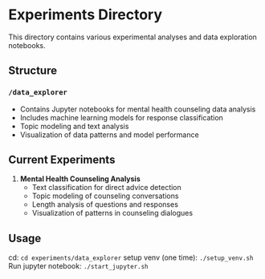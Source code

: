 # Experiments Directory

This directory contains various experimental analyses and data exploration notebooks.

## Structure

### `/data_explorer`
- Contains Jupyter notebooks for mental health counseling data analysis
- Includes machine learning models for response classification
- Topic modeling and text analysis
- Visualization of data patterns and model performance

## Current Experiments

1. **Mental Health Counseling Analysis**
   - Text classification for direct advice detection
   - Topic modeling of counseling conversations
   - Length analysis of questions and responses
   - Visualization of patterns in counseling dialogues

## Usage
cd: `cd experiments/data_explorer`
setup venv (one time): `./setup_venv.sh`
Run jupyter notebook: `./start_jupyter.sh`